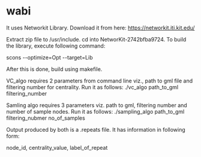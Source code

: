 # wabi

It uses Networkit Library. Download it from here: https://networkit.iti.kit.edu/

Extract zip file to /usr/include. cd into NetworKit-2742bfba9724. To build the library, execute following command:

scons --optimize=Opt --target=Lib

After this is done, build using makefile.

VC_algo requires 2 parameters from command line viz., path to gml file and filtering number for centrality. 
Run it as follows:
./vc_algo path_to_gml filtering_number

Samling algo requires 3 parameters viz. path to gml, filtering number and number of sample nodes.
Run it as follows:
./sampling_algo path_to_gml filtering_nubmer no_of_samples

Output produced by both is a .repeats file. It has information in following form:

node_id, centrality_value, label_of_repeat

